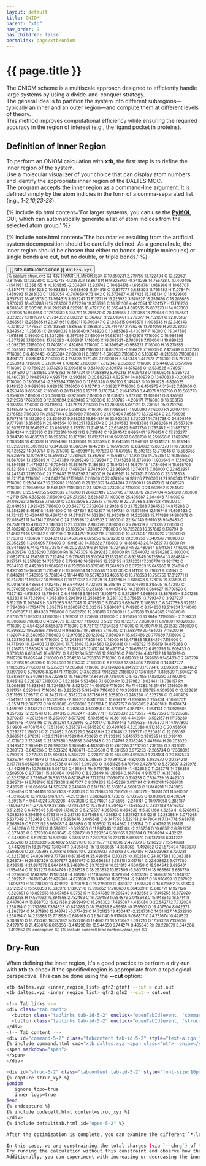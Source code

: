 ```yaml
---
layout: default
title: ONIOM
parent: "xtb"
nav_order: 9
has_children: false
permalink: page/xtb/oniom
---
```


# {{ page.title }}
The ONIOM scheme is a multiscale approach designed to efficiently handle large systems by using a divide-and-conquer strategy.  
The general idea is to partition the system into different subregions—typically an inner and an outer region—and compute them at different levels of theory.  
This method improves computational efficiency while ensuring the required accuracy in the region of interest (e.g., the ligand pocket in proteins).  


## Definition of Inner Region

To perform an ONIOM calculation with **xtb**, the first step is to define the inner region of the system.  
Use a molecular visualizer of your choice that can display atom numbers and identify the appropriate inner region of the DALTES MOC.  
The program accepts the inner region as a command-line argument. It is defined simply by the atom indicies in the form of a comma-separated list (e.g., *1-2,10,23-28*).

{% include tip.html content='For larger systems, you can use the [**PyMOL**](https://www.pymol.org/) GUI, which can automatically generate a list of atom indices from the selected atom group.' %}

{% include note.html content='The boundaries resulting from the artificial system decomposition should be carefully defined. As a general rule, the inner region should be chosen that either no bonds (multiple molecules) or single bonds are cut, but no double, or triple bonds.' %}

 <!-- Tab links -->
<div class="tab card">
  <button class="tablinks tab-id-1" onclick="openTabId(event, 'command', 'tab-id-1')" id="defaultOpen">{{ site.data.icons.code }} <code>daltes.xyz</code></button>
</div>

<div id="command" class="tabcontent tab-id-1" style="font-size:10px">
{% capture struc_xyz %}
432
RhMOP_H_MeOH_153K
C      10.350231    2.219785   13.722494
C      10.523691    0.811935   13.133290
C      10.242715   -0.335202   13.864814
H       9.925900   -0.248298   14.755738
C      10.400405   -1.541931   13.358155
H      10.335895   -2.304207   13.921742
C      10.664178   -1.695876   11.966266
H      10.657011   -2.557471   11.564923
C      10.933686   -0.568603   11.214816
C      10.877777    0.685303   11.795482
H      11.078474    1.459993   11.283130
C      11.163054   -0.707650    9.731842
C      12.573667    4.387428   15.786134
C      13.929805    4.357632   16.463578
C      13.994315    3.903247   17.812771
H      13.225932    3.570527   18.259656
C      15.205665    3.970287   18.433286
H      15.263007    3.677296   19.335595
C      16.361106    4.442054   17.824157
H      17.178230    4.501645   18.305198
C      16.282261    4.826916   16.472117
C      15.059443    4.809535   15.837370
H      14.997800    5.119908   14.940754
C      17.513680    5.355791   15.797520
C      20.499765    4.320388   13.719648
C      20.958501    3.029237   13.101979
C      21.734052    2.083221   13.867661
H      22.016461    2.279377   14.752891
C      22.055167    0.866561   13.255685
H      22.371981    0.158911   13.799347
C      21.933315    0.645575   11.903645
H      22.336143   -0.101802   11.479531
C      21.183568    1.581659   11.186352
C      20.714797    2.736246   11.784096
H      20.203020    3.349542   11.266051
C      20.990039    1.365640    9.748920
C      13.885365   -1.430197    7.116000
C      15.347586   -1.911896    7.116000
C      15.634296   -3.297399    7.116000
H      14.937591   -3.942975    7.116000
C      16.954596   -3.677296    7.116000
H      17.155293   -4.605931    7.116000
C      18.002521   -2.780939    7.116000
H      18.899923   -3.093795    7.116000
C      17.740181   -1.432680    7.116000
C      16.396945   -0.988227    7.116000
H      16.210583   -0.059592    7.116000
C      18.902790   -0.392311    7.116000
C       8.837836   -0.156428    7.116000
C       7.425789    0.332720    7.116000
C       6.462443   -0.585984    7.116000
H       6.691811   -1.509653    7.116000
C       5.163647   -0.213536    7.116000
H       4.494179   -0.886424    7.116000
C       4.755085    1.179416    7.116000
H       3.843348    1.447578    7.116000
C       5.757137    2.050943    7.116000
C       7.129044    1.700842    7.116000
H       7.812848    2.358832    7.116000
C       5.446056    3.577976    7.116000
O      10.760226    3.173250   12.993816
O       9.837020    2.309173   14.875286
O      12.533528    4.789671   14.591500
O      11.581650    3.975253   16.497734
O      17.368892    5.790313   14.609433
O      18.606045    5.365723   16.460731
O      19.665439    4.995759   12.993816
O      20.882523    4.625794   14.880979
O      13.670333   -0.208570    7.116000
O      13.016634   -2.393594    7.116000
O      11.653328    0.350100    9.145483
O      10.991028   -1.820025    9.148330
O       9.699399    0.829316    7.116000
O       9.127413   -1.338327    7.116000
O       6.450975    4.315422    7.116000
O       4.250476    3.885866    7.116000
O      20.134210    2.157711    9.176794
O      21.643738    0.441971    9.139790
O      18.568773    0.856629    7.116000
O      20.066833   -0.923669    7.116000
O      11.631825    5.879700   11.804021
O       8.870807    3.212978   17.673298
O      12.309894    2.639409    7.116000
O      10.510789   -4.206171    7.116000
O      18.603178    3.985185    7.116000
O      23.115994   -1.447578    7.116000
Rh     10.703888    5.051129   13.736157
Rh      9.719756    4.146579   15.724652
Rh     11.704649    0.390325    7.116000
Rh     11.056541   -1.920090    7.116000
Rh     20.077441    2.176582    7.116000
Rh     21.637144    0.356060    7.116000
C      21.573494    7.853670   13.722494
C      22.705998    8.707816   13.133290
C      23.839937    9.038052   13.864814
H      23.923082    8.720231   14.755738
C      24.806149    9.777981   13.358155
H      25.498554   10.103251   13.921742
C      24.807583   10.083388   11.966266
H      25.557329   10.507977   11.564923
C      23.696582    9.753151   11.214816
C      22.638622    9.077780   11.795482
H      21.867372    8.864244   11.283130
C      23.702316   10.021313    9.731842
C      18.584542    8.695401   15.786134
C      17.932277    9.884749   16.463578
C      18.293532   10.167809   17.812771
H      18.965867    9.668730   18.259656
C      17.629798   11.183348   18.433286
H      17.854865   11.379504   19.335595
C      16.643516   11.948107   17.824157
H      16.183346   12.625961   18.305198
C      16.349638   11.687394   16.472117
C      16.976099   10.637092   15.837370
H      16.738130   10.428522   14.940754
C      15.275909   12.489397   15.797520
C      14.679552   15.593123   13.719648
C      15.568353   16.635976   13.101979
C      15.999852   17.780630   13.867661
H      15.688771   17.927126   14.752891
C      16.892953   18.667054   13.255685
H      17.347389   19.295249   13.799347
C      17.145258   18.672020   11.903645
H      17.591092   19.394568   11.479531
C      16.709459   17.554679   11.186352
C      15.943943   16.571418   11.784096
H      15.668702   15.821558   11.266051
C      16.993302   17.495087    9.748920
C      22.966905   12.740178    7.116000
C      22.652957   14.247347    7.116000
C      23.709483   15.188397    7.116000
H      24.616921   14.907821    7.116000
C      23.378333   16.521758    7.116000
H      24.082206   17.159885    7.116000
C      22.078104   16.981110    7.116000
H      21.900343   17.914711    7.116000
C      21.041647   16.079788    7.116000
C      21.328357   14.694284    7.116000
H      20.617316   14.068573    7.116000
C      19.559356   16.566452    7.116000
C      24.387553    7.732004    7.116000
C      24.669962    6.264562    7.116000
C      25.947255    5.889632    7.116000
H      26.632492    6.550105    7.116000
C      26.274104    4.578618    7.116000
H      27.191576    4.335286    7.116000
C      25.272053    3.528317    7.116000
H      25.495687    2.604648    7.116000
C      24.016263    3.960355    7.116000
C      23.633505    5.323512    7.116000
H      22.721768    5.586708    7.116000
C      22.849353    2.927435    7.116000
O      20.542772    7.732004   12.993816
O      21.752688    7.364523   14.875286
O      18.256259    8.459518   14.591500
O      19.437504    8.042377   16.497734
O      14.971996   12.146745   14.609433
O      14.721125   13.430447   16.460731
O      14.511827   14.532890   12.993816
O      14.223683   15.771898   14.880979
O      22.016461   11.943141    7.116000
O      24.235596   12.469533    7.116000
O      22.541140    9.917028    9.145483
O      24.751674   10.428522    9.148330
O      23.103092    7.985268    7.116000
O      25.266319    8.573735    7.116000
O      21.708248    3.428997    7.116000
O      23.180504    1.738087    7.116000
O      16.735263   16.357882    9.176794
O      17.466373   18.523042    9.139790
O      18.644751   15.652715    7.116000
O      19.437504   17.840222    7.116000
O      17.763118    7.133606   11.804021
O      21.453076    6.075856   17.673298
O      20.230258    9.340976    7.116000
O      27.058256   11.205695    7.116000
O      15.918139   14.118232    7.116000
O      18.366643   20.742827    7.116000
Rh     18.944650    6.744274   13.736157
Rh     20.220079    6.344266   15.724652
Rh     22.480644    9.941361    7.116000
Rh     24.805576   10.535290    7.116000
Rh     16.747305   16.299283    7.116000
Rh     17.544072   18.560286    7.116000
C      11.082775   14.756359   13.722494
C       9.776811   15.310064   13.133290
C       8.923849   16.126964   13.864814
H       9.157517   16.357882   14.755738
C       7.799946   16.593765   13.358155
H       7.172051   17.030770   13.921742
C       7.534739   16.442303   11.966266
H       6.792160   16.879308   11.564923
C       8.376233   15.645266   11.214816
C       9.490101   15.066731   11.795482
H      10.060654   14.505578   11.283130
C       8.141130   15.516151    9.731842
C      11.848291   11.746985   15.786134
C      11.144418   10.587433   16.463578
C      10.718653   10.758759   17.812771
H      10.814701   11.590557   18.259656
C      10.171037    9.676179   18.433286
H       9.888628    9.773015   19.335595
C      10.001878    8.439654   17.824157
H       9.644924    7.702208   18.305198
C      10.374601    8.315505   16.472117
C      10.970958    9.383187   15.837370
H      11.270570    9.281385   14.940754
C      10.216911    6.984627   15.797520
C       7.827183    4.916303   13.719648
C       6.479646    5.164601   13.101979
C       5.272597    4.965963   13.867661
H       5.301268    4.623311   14.752891
C       4.058380    5.296199   13.255685
H       3.287130    5.375655   13.799347
C       3.927927    5.512219   11.903645
H       3.079265    5.537049   11.479531
C       5.113473    5.693476   11.186352
C       6.347759    5.522151   11.784096
H       7.134778    5.658715   11.266051
C       5.023159    5.969087    9.748920
C       6.154230   13.519834    7.116000
C       5.005957   12.494363    7.116000
C       3.662720   12.938816    7.116000
H       3.451988   13.864968    7.116000
C       2.673571   11.985351    7.116000
H       1.769001   12.275860    7.116000
C       2.925876   10.629644    7.116000
H       2.206233   10.008898    7.116000
C       4.224672   10.182707    7.116000
C       5.281198   11.123757    7.116000
H       6.178601   10.820833    7.116000
C       4.544354    8.655673    7.116000
C       9.781112   17.254238    7.116000
C      10.910749   18.232533    7.116000
C      10.596802   19.526166    7.116000
H       9.682197   19.789362    7.116000
C      11.568749   20.464733    7.116000
H      11.320744   21.380953    7.116000
C      12.979362   20.122082    7.116000
H      13.667466   20.777589    7.116000
C      13.233100   18.818516    7.116000
C      12.243951   17.805460    7.116000
H      12.471885   16.884274    7.116000
C      14.711090   18.324403    7.116000
O      11.703502   13.924560   12.993816
O      11.416792   15.156119   14.875286
O      12.216713   11.580625   14.591500
O      11.987345   12.812184   16.497734
O      10.665612    6.892756   14.609433
O       9.679330    6.033645   16.460731
O       8.829234    5.301165   12.993816
O       7.900294    4.432122   14.880979
O       7.319706   13.095244    7.116000
O       5.754270   14.753876    7.116000
O       8.812032   14.562686    9.145483
O       7.263798   16.221318    9.148330
O      10.204009   16.015230    7.116000
O       8.612768   17.594406    7.116000
O      14.847277   17.085395    7.116000
O      15.575521   19.205861    7.116000
O       6.137028    6.314222    9.176794
O       3.896389    5.864802    9.139790
O       5.792976    8.320471    7.116000
O       3.502163    7.913262    7.116000
O      13.611557   11.816509   11.804021
O      12.682617   15.540981   17.673298
O      10.466349   12.849429    7.116000
O       5.437455   17.830290    7.116000
O       8.485182    6.726397    7.116000
O       1.523864    5.534566    7.116000
Rh     13.357962   13.034411   13.736157
Rh     13.066665   14.338969   15.724652
Rh      8.821207   14.498129    7.116000
Rh      7.144383   16.214614    7.116000
Rh      6.181754    6.353949    7.116000
Rh      3.825285    5.913469    7.116000
C      10.350231    2.219785    0.509506
C      10.523691    0.811935    1.098710
C      10.242715   -0.335202    0.367186
H       9.925900   -0.248298   -0.523738
C      10.400405   -1.541931    0.873845
H      10.335895   -2.304207    0.310258
C      10.664178   -1.695876    2.265734
H      10.657011   -2.557471    2.667077
C      10.933686   -0.568603    3.017184
C      10.877777    0.685303    2.436518
H      11.078474    1.459993    2.948870
C      11.163054   -0.707650    4.500158
C      12.573667    4.387428   -1.554134
C      13.929805    4.357632   -2.231578
C      13.994315    3.903247   -3.580771
H      13.225932    3.570527   -4.027656
C      15.205665    3.970287   -4.201286
H      15.263007    3.677296   -5.103595
C      16.361106    4.442054   -3.592157
H      17.178230    4.501645   -4.073198
C      16.282261    4.826916   -2.240117
C      15.059443    4.809535   -1.605370
H      14.997800    5.119908   -0.708754
C      17.513680    5.355791   -1.565520
C      20.499765    4.320388    0.512352
C      20.958501    3.029237    1.130021
C      21.734052    2.083221    0.364339
H      22.016461    2.279377   -0.520891
C      22.055167    0.866561    0.976315
H      22.371981    0.158911    0.432653
C      21.933315    0.645575    2.328355
H      22.336143   -0.101802    2.752469
C      21.183568    1.581659    3.045648
C      20.714797    2.736246    2.447904
H      20.203020    3.349542    2.965949
C      20.990039    1.365640    4.483080
O      10.760226    3.173250    1.238184
O       9.837020    2.309173   -0.643286
O      12.533528    4.789671   -0.359500
O      11.581650    3.975253   -2.265734
O      17.368892    5.790313   -0.377433
O      18.606045    5.365723   -2.228731
O      19.665439    4.995759    1.238184
O      20.882523    4.625794   -0.648979
O      11.653328    0.350100    5.086517
O      10.991028   -1.820025    5.083670
O      20.134210    2.157711    5.055206
O      21.643738    0.441971    5.092210
O      11.631825    5.879700    2.427979
O       8.870807    3.212978   -3.441298
Rh     10.703888    5.051129    0.495843
Rh      9.719756    4.146579   -1.492652
C      11.082775   14.756359    0.509506
C       9.776811   15.310064    1.098710
C       8.923849   16.126964    0.367186
H       9.157517   16.357882   -0.523738
C       7.799946   16.593765    0.873845
H       7.172051   17.030770    0.310258
C       7.534739   16.442303    2.265734
H       6.792160   16.879308    2.667077
C       8.376233   15.645266    3.017184
C       9.490101   15.066731    2.436518
H      10.060654   14.505578    2.948870
C       8.141130   15.516151    4.500158
C      11.848291   11.746985   -1.554134
C      11.144418   10.587433   -2.231578
C      10.718653   10.758759   -3.580771
H      10.814701   11.590557   -4.027656
C      10.171037    9.676179   -4.201286
H       9.888628    9.773015   -5.103595
C      10.001878    8.439654   -3.592157
H       9.644924    7.702208   -4.073198
C      10.374601    8.315505   -2.240117
C      10.970958    9.383187   -1.605370
H      11.270570    9.281385   -0.708754
C      10.216911    6.984627   -1.565520
C       7.827183    4.916303    0.512352
C       6.479646    5.164601    1.130021
C       5.272597    4.965963    0.364339
H       5.301268    4.623311   -0.520891
C       4.058380    5.296199    0.976315
H       3.287130    5.375655    0.432653
C       3.927927    5.512219    2.328355
H       3.079265    5.537049    2.752469
C       5.113473    5.693476    3.045648
C       6.347759    5.522151    2.447904
H       7.134778    5.658715    2.965949
C       5.023159    5.969087    4.483080
O      11.703502   13.924560    1.238184
O      11.416792   15.156119   -0.643286
O      12.216713   11.580625   -0.359500
O      11.987345   12.812184   -2.265734
O      10.665612    6.892756   -0.377433
O       9.679330    6.033645   -2.228731
O       8.829234    5.301165    1.238184
O       7.900294    4.432122   -0.648979
O       8.812032   14.562686    5.086517
O       7.263798   16.221318    5.083670
O       6.137028    6.314222    5.055206
O       3.896389    5.864802    5.092210
O      13.611557   11.816509    2.427979
O      12.682617   15.540981   -3.441298
Rh     13.357962   13.034411    0.495843
Rh     13.066665   14.338969   -1.492652
C      21.573494    7.853670    0.509506
C      22.705998    8.707816    1.098710
C      23.839937    9.038052    0.367186
H      23.923082    8.720231   -0.523738
C      24.806149    9.777981    0.873845
H      25.498554   10.103251    0.310258
C      24.807583   10.083388    2.265734
H      25.557329   10.507977    2.667077
C      23.696582    9.753151    3.017184
C      22.638622    9.077780    2.436518
H      21.867372    8.864244    2.948870
C      23.702316   10.021313    4.500158
C      18.584542    8.695401   -1.554134
C      17.932277    9.884749   -2.231578
C      18.293532   10.167809   -3.580771
H      18.965867    9.668730   -4.027656
C      17.629798   11.183348   -4.201286
H      17.854865   11.379504   -5.103595
C      16.643516   11.948107   -3.592157
H      16.183346   12.625961   -4.073198
C      16.349638   11.687394   -2.240117
C      16.976099   10.637092   -1.605370
H      16.738130   10.428522   -0.708754
C      15.275909   12.489397   -1.565520
C      14.679552   15.593123    0.512352
C      15.568353   16.635976    1.130021
C      15.999852   17.780630    0.364339
H      15.688771   17.927126   -0.520891
C      16.892953   18.667054    0.976315
H      17.347389   19.295249    0.432653
C      17.145258   18.672020    2.328355
H      17.591092   19.394568    2.752469
C      16.709459   17.554679    3.045648
C      15.943943   16.571418    2.447904
H      15.668702   15.821558    2.965949
C      16.993302   17.495087    4.483080
O      20.542772    7.732004    1.238184
O      21.752688    7.364523   -0.643286
O      18.256259    8.459518   -0.359500
O      19.437504    8.042377   -2.265734
O      14.971996   12.146745   -0.377433
O      14.721125   13.430447   -2.228731
O      14.511827   14.532890    1.238184
O      14.223683   15.771898   -0.648979
O      22.541140    9.917028    5.086517
O      24.751674   10.428522    5.083670
O      16.735263   16.357882    5.055206
O      17.466373   18.523042    5.092210
O      17.763118    7.133606    2.427979
O      21.453076    6.075856   -3.441298
Rh     18.944650    6.744274    0.495843
Rh     20.220079    6.344266   -1.492652
{% endcapture %}
{% include codecell.html content=struc_xyz %}
</div>

## Dry-Run

When defining the inner region, it's a good practice to perform a dry-run with **xtb** to check if the specified region is appropriate from a topological perspective. This can be done using the **--cut** option:

```bash
xtb daltes.xyz <inner_region_list> gfn2:gfnff --cut > cut.out
xtb daltes.xyz <inner_region_list> gfn2:gfn2 --cut > cut.out

<!-- Tab links -->
<div class="tab card">
  <button class="tablinks tab-id-5-2" onclick="openTabId(event, 'command-5-2', 'tab-id-5-2')" id="open-5-2">{{ site.data.icons.code }} <code>command</code></button>
  <button class="tablinks tab-id-5-2" onclick="openTabId(event, 'struc-5-2', 'tab-id-5-2')">{{ site.data.icons.codefile }}  <code>xcontrol</code></button>
</div>
<!-- Tab content -->
<div id="command-5-2" class="tabcontent tab-id-5-2" style="text-align:justify">
{% include command.html cmd="xtb daltes.xyz <span class='nt'>--oniom</span> gfn2:gfnff inner_region_list <span class='nt'>--chrg</span> 0:0 <span class='nt'>--opt</span> <span class='nt'>--input</span> xcontrol > oniom.out &" %}
<span markdown="span">
</span>
</div>

<div id="struc-5-2" class="tabcontent tab-id-5-2" style="font-size:10px">
{% capture struc_xyz %}
$oniom
   ignore topo=true
   inner logs=true
$end
{% endcapture %}
{% include codecell.html content=struc_xyz %}
</div>
{% include defaulttab.html id="open-5-2" %}

After the optimization is complete, you can examine the different `*.log` and `*.xyz` files.

In this case, we are constraining the total charges (via `--chrg`) of the inner:outer regions to 0:0.  
Try running the calculation without this constraint and observe how the results change.  
Additionally, you can experiment with increasing or decreasing the inner region size (e.g., by including more metal nodes or adding organic linkers).  

